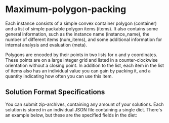 # Maximum-polygon-packing

Each instance consists of a simple convex container polygon (container) and a list of simple packable polygon items (items).
It also contains some general information, such as the instance name (instance_name), the number of different items (num_items), and some additional information for internal analysis and evaluation (meta).

Polygons are encoded by their points in two lists for x and y coordinates. These points are on a large integer grid and listed in a counter-clockwise orientation without a closing point.
In addition to the list, each item in the list of items also has an individual value you can gain by packing it, and a quantity indicating how often you can use this item.

## Solution Format Specifications
You can submit zip-archives, containing any amount of your solutions. Each solution is stored in an individual JSON file containing a single dict.   There's an example below, but these are the specified fields in the diet:

